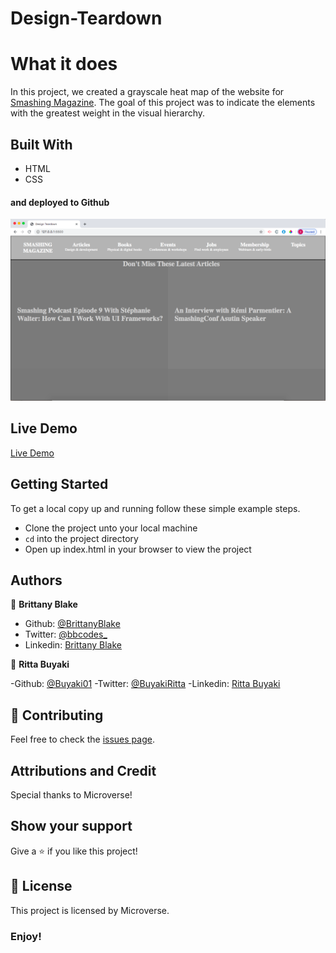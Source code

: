 # Design-Teardown

# What it does
In this project, we created a grayscale heat map of the website for <a href="https://www.smashingmagazine.com"> Smashing Magazine</a>. The goal of this project was to indicate the elements with the greatest weight in the visual hierarchy.

## Built With
- HTML
- CSS
#### and deployed to Github

![demopage](images/design-teardown.png)

## Live Demo

[Live Demo](https://brittanyblake.github.io/Design-Teardown/)

## Getting Started

To get a local copy up and running follow these simple example steps.
- Clone the project unto your local machine
- `cd` into the project directory
- Open up index.html in your browser to view the project

## Authors

👤 **Brittany Blake**

- Github: [@BrittanyBlake](https://github.com/BrittanyBlake)
- Twitter: [@bbcodes_](https://twitter.com/bbcodes_)
- Linkedin: [Brittany Blake](https://www.linkedin.com/in/brittany-blake-843951109/)

👤 **Ritta Buyaki**

-Github: [@Buyaki01](https://github.com/Buyaki01)
-Twitter: [@BuyakiRitta](https://twitter.com/BuyakiRitta)
-Linkedin: [Ritta Buyaki](https://www.linkedin.com/in/ritta-buyaki-b12904128/)

## 🤝 Contributing

Feel free to check the [issues page](https://github.com/BrittanyBlake/Design-Teardown/issues).

## Attributions and Credit
Special thanks to Microverse!

## Show your support

Give a ⭐️ if you like this project!

## 📝 License

This project is licensed by Microverse.

### Enjoy!
